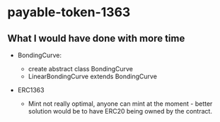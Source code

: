 # payable-token-1363

## What I would have done with more time

- BondingCurve:
    - create abstract class BondingCurve
    - LinearBondingCurve extends BondingCurve

- ERC1363
    - Mint not really optimal, anyone can mint at the moment - better solution would be to have ERC20 being owned by the contract.